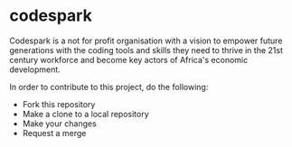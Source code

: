 # codespark
Codespark is a not for profit organisation with a vision to empower future generations with the coding tools and skills they need to thrive in the 21st century workforce and become key actors of Africa's economic development.

In order to contribute to this project, do the following:

- Fork this repository
- Make a clone to a local repository
- Make your changes
- Request a merge
